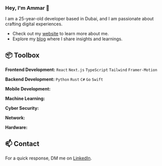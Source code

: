### Hey, I'm Ammar 👋

I am a 25-year-old developer based in Dubai, and I am passionate about crafting digital experiences.

- Check out my [website]() to learn more about me.
- Explore my [blog]() where I share insights and learnings.


## 📦 Toolbox

**Frontend Development:** `React` `Next.js` `TypeScript` `Tailwind` `Framer-Motion`

**Backend Development:** `Python` `Rust` `C#` `Go` `Swift`

**Mobile Development:**

**Machine Learning:**

**Cyber Security:**

**Network:**

**Hardware:**

## 📫 Contact

 For a quick response, DM me on [LinkedIn](https://www.linkedin.com/in/a-abuzahra). 
<!--
**a-abuzahra/a-abuzahra** is a ✨ _special_ ✨ repository because its `README.md` (this file) appears on your GitHub profile.

Here are some ideas to get you started:

- 🔭 I’m currently working on ...
- 🌱 I’m currently learning ...
- 👯 I’m looking to collaborate on ...
- 🤔 I’m looking for help with ...
- 💬 Ask me about ...
- 📫 How to reach me: ...
- 😄 Pronouns: ...
- ⚡ Fun fact: ...
-->

